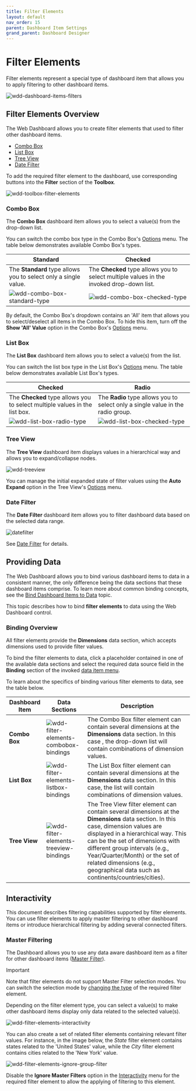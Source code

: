 ```yaml
---
title: Filter Elements
layout: default
nav_order: 15
parent: Dashboard Item Settings
grand_parent: Dashboard Designer
---
```

# Filter Elements
Filter elements represent a special type of dashboard item that allows you to apply filtering to other dashboard items.

![wdd-dashboard-items-filters](/assets/images/dashboards/img125353.png)


## Filter Elements Overview
The Web Dashboard allows you to create filter elements that used to filter other dashboard items.
* [Combo Box](#combo-box)
* [List Box](#list-box)
* [Tree View](#tree-view)
* [Date Filter](#date-filter)

To add the required filter element to the dashboard, use corresponding buttons into the **Filter** section of the **Toolbox**.

![wdd-toolbox-filter-elements](/assets/images/dashboards/wdd-toolbox-filter-elements125330.png)

### Combo Box
The **Combo Box** dashboard item allows you to select a value(s) from the drop-down list.

You can switch the combo box type in the Combo Box's [Options](../../ui-elements/dashboard-item-menu.md) menu. The table below demonstrates available Combo Box's types.

| Standard | Checked |
|---|---|
| The **Standard** type allows you to select only a single value. | The **Checked** type allows you to select multiple values in the invoked drop-down list. |
| ![wdd-combo-box-standard-type](/assets/images/dashboards/img125341.png) | ![wdd-combo-box-checked-type](/assets/images/dashboards/img126666.png) |

By default, the Combo Box's dropdown contains an 'All' item that allows you to select/deselect all items in the Combo Box. To hide this item, turn off the **Show 'All' Value** option in the Combo Box's [Options](../../ui-elements/dashboard-item-menu.md) menu.

### List Box
The **List Box** dashboard item allows you to select a value(s) from the list.

You can switch the list box type in the List Box's [Options](../../ui-elements/dashboard-item-menu.md) menu. The table below demonstrates available List Box's types.

| Checked | Radio |
|---|---|
| The **Checked** type allows you to select multiple values in the list box. | The **Radio** type allows you to select only a single value in the radio group. |
| ![wdd-list-box-radio-type](/assets/images/dashboards/img125342.png) | ![wdd-list-box-checked-type](/assets/images/dashboards/img126667.png) |

### Tree View
The **Tree View** dashboard item displays values in a hierarchical way and allows you to expand/collapse nodes.

![wdd-treeview](/assets/images/dashboards/img125343.png)

You can manage the initial expanded state of filter values using the **Auto Expand** option in the Tree View's [Options](../../ui-elements/dashboard-item-menu.md) menu.

### Date Filter

The **Date Filter** dashboard item allows you to filter dashboard data based on the selected data range.

![datefilter](/assets/images/dashboards/datefilter-web-autoheight.png)

See [Date Filter](../date-filter.md) for details.


## Providing Data
The Web Dashboard allows you to bind various dashboard items to data in a consistent manner, the only difference being the data sections that these dashboard items comprise. To learn more about common binding concepts, see the [Bind Dashboard Items to Data](../../bind-dashboard-items-to-data.md) topic.

This topic describes how to bind **filter elements** to data using the Web Dashboard control.

### Binding Overview
All filter elements provide the **Dimensions** data section, which accepts dimensions used to provide filter values.

To bind the filter elements to data, click a placeholder contained in one of the available data sections and select the required data source field in the **Binding** section of the invoked [data item menu](../../ui-elements/data-item-menu.md).

To learn about the specifics of binding various filter elements to data, see the table below.

| Dashboard Item | Data Sections | Description |
|---|---|---|
| **Combo Box** | ![wdd-filter-elements-combobox-bindings](/assets/images/dashboards/img126759.png) | The Combo Box filter element can contain several dimensions at the **Dimensions** data section. In this case , the drop-down list will contain combinations of dimension values. |
| **List Box** | ![wdd-filter-elements-listbox-bindings](/assets/images/dashboards/img125344.png) | The List Box filter element can contain several dimensions at the **Dimensions** data section. In this case, the list will contain combinations of dimension values. |
| **Tree View** | ![wdd-filter-elements-treeview-bindings](/assets/images/dashboards/img125345.png) | The Tree View filter element can contain several dimensions at the **Dimensions** data section. In this case, dimension values are displayed in a hierarchical way. This can be the set of dimensions with different group intervals (e.g., Year/Quarter/Month) or the set of related dimensions (e.g., geographical data such as continents/countries/cities). |

## Interactivity
This document describes filtering capabilities supported by filter elements. You can use filter elements to apply master filtering to other dashboard items or introduce hierarchical filtering by adding several connected filters.

### Master Filtering
The Dashboard allows you to use any data aware dashboard item as a filter for other dashboard items ([Master Filter](../../interactivity/master-filtering.md)).

> [!IMPORTANT]
> Note that filter elements do not support Master Filter selection modes. You can switch the selection mode by [changing the type](filter-elements-overview.md) of the required filter element.

Depending on the filter element type, you can select a value(s) to make other dashboard items display only data related to the selected value(s).

![wdd-filter-elements-interactivity](/assets/images/dashboards/img125351.png)

You can also create a set of related filter elements containing relevant filter values. For instance, in the image below, the _State_ filter element contains states related to the 'United States' value, while the _City_ filter element contains cities related to the 'New York' value.

![wdd-filter-elements-ignore-group-filter](/assets/images/dashboards/img125352.png)

Disable the **Ignore Master Filters** option in the [Interactivity](../../ui-elements/dashboard-item-menu.md) menu for the required filter element to allow the applying of filtering to this element.